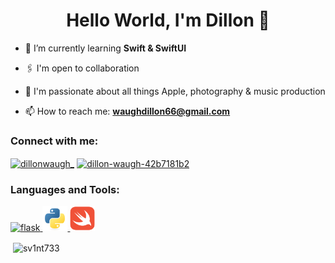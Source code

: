 <!-- # Hello World, I’m Dillon 👋
- 👀 I’m interested in all things Apple, photography 
- 🌱 I’m currently learning SwiftUI
- 💞️ I’m open to collaboration
- 📫 You can find me on Twitter @DillonWaugh_ -->

<h1 align="center">Hello World, I'm Dillon 👋</h1>

- 🌱 I’m currently learning **Swift & SwiftUI**

- 🖇 I'm open to collaboration  

- 🔭 I'm passionate about all things Apple, photography & music production

- 📫 How to reach me: **waughdillon66@gmail.com**

<h3 align="left">Connect with me:</h3>
<p align="left">
<a href="https://twitter.com/DillonWaugh_" target="blank"><img align="center" src="https://raw.githubusercontent.com/rahuldkjain/github-profile-readme-generator/master/src/images/icons/Social/twitter.svg" alt="dillonwaugh_" height="30" width="40" /></a>
<a href="https://linkedin.com/in/dillon-waugh-42b7181b2" target="blank"><img align="center" src="https://raw.githubusercontent.com/rahuldkjain/github-profile-readme-generator/master/src/images/icons/Social/linked-in-alt.svg" alt="dillon-waugh-42b7181b2" height="30" width="40" /></a>
</p>

<h3 align="left">Languages and Tools:</h3>
<p align="left"> <a href="https://flask.palletsprojects.com/" target="_blank" rel="noreferrer"> <img src="https://www.vectorlogo.zone/logos/pocoo_flask/pocoo_flask-icon.svg" alt="flask" width="40" height="40"/> </a> <a href="https://www.python.org" target="_blank" rel="noreferrer"> <img src="https://raw.githubusercontent.com/devicons/devicon/master/icons/python/python-original.svg" alt="python" width="40" height="40"/> </a> <a href="https://developer.apple.com/swift/" target="_blank" rel="noreferrer"> <img src="https://raw.githubusercontent.com/devicons/devicon/master/icons/swift/swift-original.svg" alt="swift" width="40" height="40"/> </a> </p>

<p>&nbsp;<img align="center" src="https://github-readme-stats.vercel.app/api?username=sv1nt733&show_icons=true&locale=en" alt="sv1nt733" /></p>



<!---
sv1nt733/sv1nt733 is a ✨ special ✨ repository because its `README.md` (this file) appears on your GitHub profile.
You can click the Preview link to take a look at your changes.
--->
